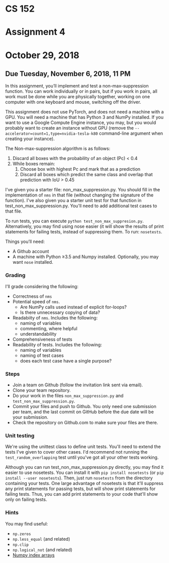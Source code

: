 # CS 152
# Assignment 4
# October 29, 2018
##  Due Tuesday, November 6, 2018, 11 PM

In this assignment, you’ll implement and test a non-max-suppression function.  You can work individually or in pairs, but if you work in pairs, all work must be done while you are physically together, working on one computer with one keyboard and mouse, switching off the driver.

This assignment does not use PyTorch, and does not need a machine with a GPU.  You will need a machine 
that has Python 3 and NumPy installed.  If you want to use a Google Compute Engine instance, you may, 
but you would probably want to create an instance without GPU (remove the ```--accelerator=count=1,type=nvidia-tesla-k80``` command-line argument when creating your instance). 

The Non-max-suppression algorithm is as follows:

1. Discard all boxes with the probability of an object (Pc) < 0.4
2. While boxes remain:
    1. Choose box with highest Pc and  mark that as a prediction
    2. Discard all boxes which predict the same class and overlap that
       prediction with IoU > 0.45
       

I've given you a starter file: non_max_suppression.py. You should fill in the implementation of ```nms```
in that file (without changing the signature of the function). I've also given you a starter unit test 
for that function in test_non_max_suppression.py. You'll need to add additional test cases to that file.

To run tests, you can execute ```python test_non_max_suppresion.py```.
Alternatively, you may find using nose easier (it will show the results of print statements for failing tests, instead of suppressing them.  To run: ```nosetests```.



Things you’ll need:

* A Github account
* A machine with Python ≥3.5 and Numpy installed. Optionally, you may want ```nose``` installed.


### Grading
I'll grade considering the following:

* Correctness of ```nms```
* Potential speed of ```nms```. 
    * Are NumPy calls used instead of explicit for-loops?
    * Is there unnecessary copying of data?
* Readabiity of ```nms```. Includes the following:
    * naming of variables
    * commenting, where helpful
    * understandability
* Comprehensiveness of tests
* Readability of tests. Includes the following:
    * naming of variables
    * naming of test cases
    * does each test case have a single purpose?

### Steps

* Join a team on Github (follow the invitation link sent via email).
* Clone your team repository.
* Do your work in the files ```non_max_suppression.py``` and ```test_non_max_suppression.py```.
* Commit your files and push to Github. You only need one submission per team, and the last commit on GitHub before the due date will be your submission.
* Check the repository on Github.com to make sure your files are there.

### Unit testing
We're using the unittest class to define unit tests.  You'll need to extend the tests I've given to cover
other cases. I'd recommend not running the ```test_random_overlapping``` test until you've got all your
other tests working.

Although you can run test_non_max_suppression.py directly, you may find it easier to use nosetests.
You can install it with ```pip install nosetests``` (or ```pip install --user nosetests```). Then, just run
```nosetests``` from the directory containing your tests.
One large advantage of nosetests is that it'll suppress any print statements for passing tests, but will 
show print statements for failing tests.  Thus, you can add print statements to your code that'll show
only on failing tests.

### Hints
You may find useful:

* ```np.zeros```
* ```np.less_equal``` (and related)
* ```np.clip```
* ```np.logical_not``` (and related)
*  [Numpy index arrays](https://docs.scipy.org/doc/numpy-1.15.1/user/basics.indexing.html#index-arrays)

